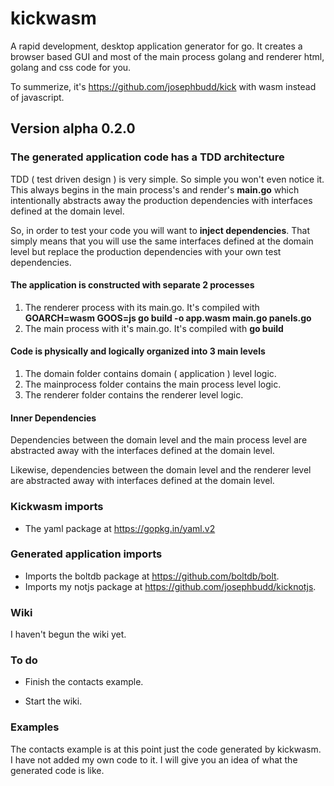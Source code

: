 # kickwasm

A rapid development, desktop application generator for go. It creates a browser based GUI and most of the main process golang and renderer html, golang and css code for you.

To summerize, it's https://github.com/josephbudd/kick with wasm instead of javascript.

## Version alpha 0.2.0

### The generated application code has a TDD architecture

TDD ( test driven design ) is very simple. So simple you won't even notice it. This always begins in the main process's and render's **main.go** which intentionally abstracts away the production dependencies with interfaces defined at the domain level.

So, in order to test your code you will want to **inject dependencies**. That simply means that you will use the same interfaces defined at the domain level but replace the production dependencies with your own test dependencies.

#### The application is constructed with separate 2 processes

1. The renderer process with its main.go. It's compiled with **GOARCH=wasm GOOS=js go build -o app.wasm main.go panels.go**
2. The main process with it's main.go. It's compiled with **go build**

#### Code is physically and logically organized into 3 main levels

1. The domain folder contains domain ( application ) level logic.
2. The mainprocess folder contains the main process level logic.
3. The renderer folder contains the renderer level logic.

#### Inner Dependencies

Dependencies between the domain level and the main process level are abstracted away with the interfaces defined at the domain level.

Likewise, dependencies between the domain level and the renderer level are abstracted away with interfaces defined at the domain level.

### Kickwasm imports

* The yaml package at https://gopkg.in/yaml.v2

### Generated application imports

* Imports the boltdb package at https://github.com/boltdb/bolt.
* Imports my notjs package at https://github.com/josephbudd/kicknotjs.

### Wiki

I haven't begun the wiki yet.

### To do

* Finish the contacts example.

* Start the wiki.

### Examples

The contacts example is at this point just the code generated by kickwasm. I have not added my own code to it. I will give you an idea of what the generated code is like.